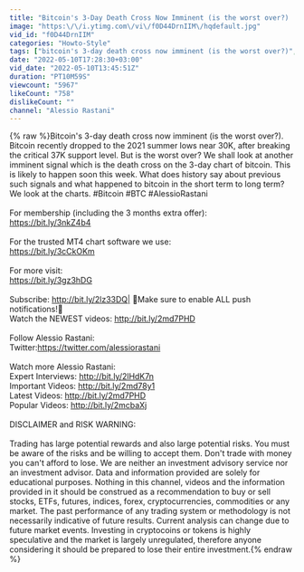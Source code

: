 ```yaml
---
title: "Bitcoin's 3-Day Death Cross Now Imminent (is the worst over?) | Alessio Rastani"
image: "https:\/\/i.ytimg.com\/vi\/f0D44DrnIIM\/hqdefault.jpg"
vid_id: "f0D44DrnIIM"
categories: "Howto-Style"
tags: ["bitcoin's 3-day death cross now imminent (is the worst over?)","bitcoin","crypto"]
date: "2022-05-10T17:28:30+03:00"
vid_date: "2022-05-10T13:45:51Z"
duration: "PT10M59S"
viewcount: "5967"
likeCount: "758"
dislikeCount: ""
channel: "Alessio Rastani"
---
```

{% raw %}Bitcoin's 3-day death cross now imminent (is the worst over?).  Bitcoin recently dropped to the 2021 summer lows near 30K, after breaking the critical 37K support level.  But is the worst over? We shall look at another imminent signal which is the death cross on the 3-day chart of bitcoin.  This is likely to happen soon this week.  What does history say about previous such signals and what happened to bitcoin in the short term to long term?  We look at the charts. #Bitcoin #BTC #AlessioRastani<br /><br />For membership (including the 3 months extra offer):<br /><a rel="nofollow" target="blank" href="https://bit.ly/3nkZ4b4">https://bit.ly/3nkZ4b4</a><br /><br />For the trusted MT4 chart software we use:<br /><a rel="nofollow" target="blank" href="https://bit.ly/3cCkOKm">https://bit.ly/3cCkOKm</a><br /><br />For more visit:<br /><a rel="nofollow" target="blank" href="https://bit.ly/3gz3hDG">https://bit.ly/3gz3hDG</a><br /><br />Subscribe: <a rel="nofollow" target="blank" href="http://bit.ly/2lz33DQ|">http://bit.ly/2lz33DQ|</a> 🔔Make sure to enable ALL push notifications!🔔<br />Watch the NEWEST videos: <a rel="nofollow" target="blank" href="http://bit.ly/2md7PHD">http://bit.ly/2md7PHD</a><br /><br />Follow Alessio Rastani​:<br />Twitter: ​<a rel="nofollow" target="blank" href="https://twitter.com/alessiorastani">https://twitter.com/alessiorastani</a><br /><br />Watch more Alessio Rastani​:<br />Expert Interviews: <a rel="nofollow" target="blank" href="http://bit.ly/2lHdK7n">http://bit.ly/2lHdK7n</a><br />Important Videos: <a rel="nofollow" target="blank" href="http://bit.ly/2md78y1">http://bit.ly/2md78y1</a><br />Latest Videos: <a rel="nofollow" target="blank" href="http://bit.ly/2md7PHD">http://bit.ly/2md7PHD</a><br />Popular Videos: <a rel="nofollow" target="blank" href="http://bit.ly/2mcbaXj">http://bit.ly/2mcbaXj</a><br /><br />DISCLAIMER and RISK WARNING:<br /><br />Trading has large potential rewards and also large potential risks.  You must be aware of the risks and be willing to accept them.  Don't trade with money you can't afford to lose. We are neither an investment advisory service nor an investment advisor.  Data and information provided are solely for educational purposes.  Nothing in this channel, videos and the information provided in it should be construed as a recommendation to buy or sell stocks, ETFs, futures, indices, forex, cryptocurrencies, commodities or any market. The past performance of any trading system or methodology is not necessarily indicative of future results. Current analysis can change due to future market events. Investing in cryptocoins or tokens is highly speculative and the market is largely unregulated, therefore anyone considering it should be prepared to lose their entire investment.{% endraw %}

